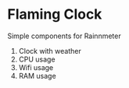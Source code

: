 # Flaming Clock
Simple components for Rainnmeter

1. Clock with weather
2. CPU usage
3. Wifi usage
4. RAM usage
